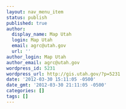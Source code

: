 ```yaml
---
layout: nav_menu_item
status: publish
published: true
author:
  display_name: Map Utah
  login: Map Utah
  email: agrc@utah.gov
  url: ''
author_login: Map Utah
author_email: agrc@utah.gov
wordpress_id: 5231
wordpress_url: http://gis.utah.gov/?p=5231
date: '2012-03-30 15:11:05 -0500'
date_gmt: '2012-03-30 21:11:05 -0500'
categories: []
tags: []
---
```



